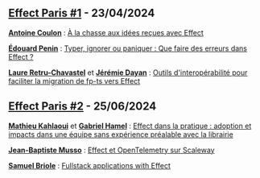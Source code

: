 ## [Effect Paris #1](https://www.meetup.com/fr-FR/effect-paris/events/300307442/) - 23/04/2024

[**Antoine Coulon**](https://github.com/antoine-coulon) : [À la chasse aux idées reçues avec Effect](https://antoine-coulon.github.io/restoring-the-truth-about-effect-misconceptions)


[**Édouard Penin**](https://github.com/isthatcentered) : [Typer, ignorer ou paniquer : Que faire des erreurs dans Effect ?](https://docs.google.com/presentation/d/e/2PACX-1vRknTxs9K6vs-zx9QDS585seqhhdmWNoS1pzwoAsyWXLlM-hOSHTBJhKs7NH9yvQqBu0JnpnRvnIWhP/pub?start=false&loop=false&delayms=10000#slide=id.g2cc32eacd25_0_0)

[**Laure Retru-Chavastel**](https://github.com/LaureRC) et [**Jérémie Dayan**](https://github.com/jrmdayn) : [Outils d'interopérabilité pour faciliter la migration de fp-ts vers Effect](https://inato.github.io/effect-meetup-20240423/1)


## [Effect Paris #2](https://www.meetup.com/fr-FR/effect-paris/events/301215225/) - 25/06/2024

[**Mathieu Kahlaoui**](https://github.com/Mathieuka) et [**Gabriel Hamel**](https://github.com/gabrielhamel) : [Effect dans la pratique : adoption et impacts dans une équipe sans expérience préalable avec la librairie](https://github.com/user-attachments/files/17185648/Effect.Days.pdf)

[**Jean-Baptiste Musso**](https://github.com/jbmusso) : [Effect et OpenTelemetry sur Scaleway](https://github.com/user-attachments/files/17189220/Effect.Paris.Meetup.2.-.Effect.et.la.telemetrie.sur.Scaleway.2024.06.25.pd)

[**Samuel Briole**](https://github.com/wewelll) : [Fullstack applications with Effect](https://github.com/user-attachments/files/17185665/Full-stack.applications.with.Effect.pdf)
